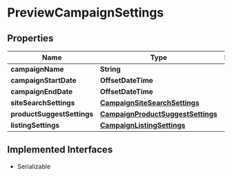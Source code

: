 

# PreviewCampaignSettings


## Properties

| Name | Type | Description | Notes |
|------------ | ------------- | ------------- | -------------|
|**campaignName** | **String** |  |  [optional] |
|**campaignStartDate** | **OffsetDateTime** |  |  [optional] |
|**campaignEndDate** | **OffsetDateTime** |  |  [optional] |
|**siteSearchSettings** | [**CampaignSiteSearchSettings**](CampaignSiteSearchSettings.md) |  |  [optional] |
|**productSuggestSettings** | [**CampaignProductSuggestSettings**](CampaignProductSuggestSettings.md) |  |  [optional] |
|**listingSettings** | [**CampaignListingSettings**](CampaignListingSettings.md) |  |  [optional] |


## Implemented Interfaces

* Serializable



